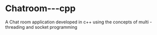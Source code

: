 # Chatroom---cpp
A Chat room application developed in c++ using the concepts of multi - threading and socket programming
